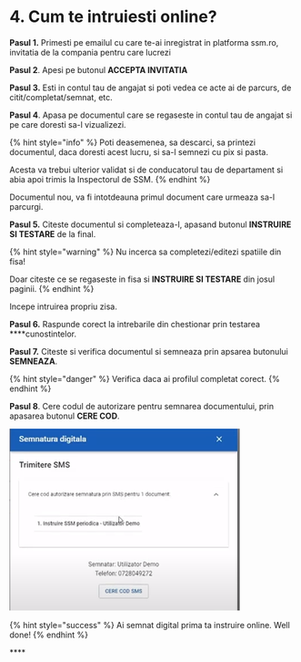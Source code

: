 # 4. Cum te intruiesti online?

####  

**Pasul 1.** Primesti pe emailul cu care te-ai inregistrat in platforma ssm.ro, invitatia de la compania pentru care lucrezi

**Pasul 2**. Apesi pe butonul **ACCEPTA INVITATIA**

**Pasul 3.** Esti in contul tau de angajat si poti vedea ce acte ai de parcurs, de citit/completat/semnat, etc.

**Pasul 4**. Apasa pe documentul care se regaseste in contul tau de angajat si pe care doresti sa-l vizualizezi. 

{% hint style="info" %}
Poti deasemenea, sa descarci, sa printezi documentul, daca doresti acest lucru, si sa-l semnezi cu pix si pasta.

Acesta va trebui ulterior validat si de conducatorul tau de departament si abia apoi trimis la Inspectorul de SSM.
{% endhint %}

Documentul nou, va fi intotdeauna primul document care urmeaza sa-l parcurgi.

 **Pasul 5.** Citeste documentul si completeaza-l, apasand butonul **INSTRUIRE SI TESTARE** de la final.

{% hint style="warning" %}
Nu incerca sa completezi/editezi spatiile din fisa! 

Doar citeste ce se regaseste in fisa si **INSTRUIRE SI TESTARE**  din josul paginii.
{% endhint %}





Incepe intruirea propriu zisa.

 **Pasul 6.** Raspunde corect la intrebarile din chestionar prin testarea ****cunostintelor.

**Pasul 7.** Citeste si verifica documentul si semneaza prin apsarea butonului **SEMNEAZA**.

{% hint style="danger" %}
Verifica daca ai profilul completat corect.
{% endhint %}

**Pasul 8**. Cere codul de autorizare pentru semnarea documentului, prin apasarea butonul **CERE COD**.

![](../.gitbook/assets/image%20%2817%29.png)



{% hint style="success" %}
Ai semnat digital prima ta instruire online. Well done!
{% endhint %}

\*\*\*\*

